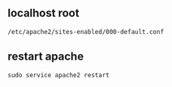 ## localhost root

```shell
/etc/apache2/sites-enabled/000-default.conf
```

## restart apache

```
sudo service apache2 restart
```
